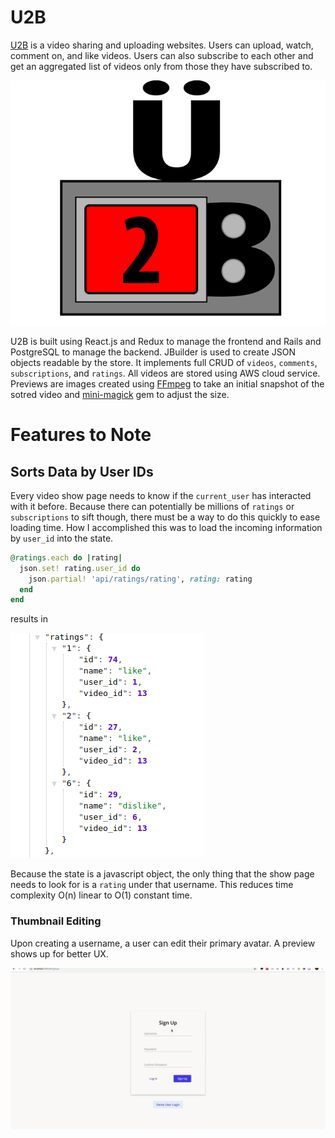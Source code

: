 # U2B

[U2B](https://aa-u2b.herokuapp.com/#/) is a video sharing and uploading websites. Users can upload, watch, comment on, and like videos. Users can also subscribe to each other and get an aggregated list of videos only from those they have subscribed to.

![alt text](app/assets/images/u2bicon.png "U2B")

U2B is built using React.js and Redux to manage the frontend and Rails and PostgreSQL to manage the backend. JBuilder is used to create JSON objects readable by the store. It implements full CRUD of `videos`, `comments`, `subscriptions`, and `ratings`. All videos are stored using AWS cloud service. Previews are images created using [FFmpeg](https://www.ffmpeg.org/) to take an initial snapshot of the sotred video and [mini-magick](https://github.com/minimagick/minimagick) gem to adjust the size.

# Features to Note

## Sorts Data by User IDs

Every video show page needs to know if the `current_user` has interacted with it before. Because there can potentially be millions of `ratings` or `subscriptions` to sift though, there must be a way to do this quickly to ease loading time. How I accomplished this was to load the incoming information by `user_id` into the state.

```ruby
@ratings.each do |rating|
  json.set! rating.user_id do
    json.partial! 'api/ratings/rating', rating: rating
  end
end
```
results in

![alt text](gifs/Ratings.png "Rating JSON")

Because the state is a javascript object, the only thing that the show page needs to look for is a `rating` under that username. This reduces time complexity O(n) linear to O(1) constant time.

### Thumbnail Editing

Upon creating a username, a user can edit their primary avatar. A preview shows up for better UX.

![alt text](gifs/thumbnail_update.gif "Sign Up Demo")
